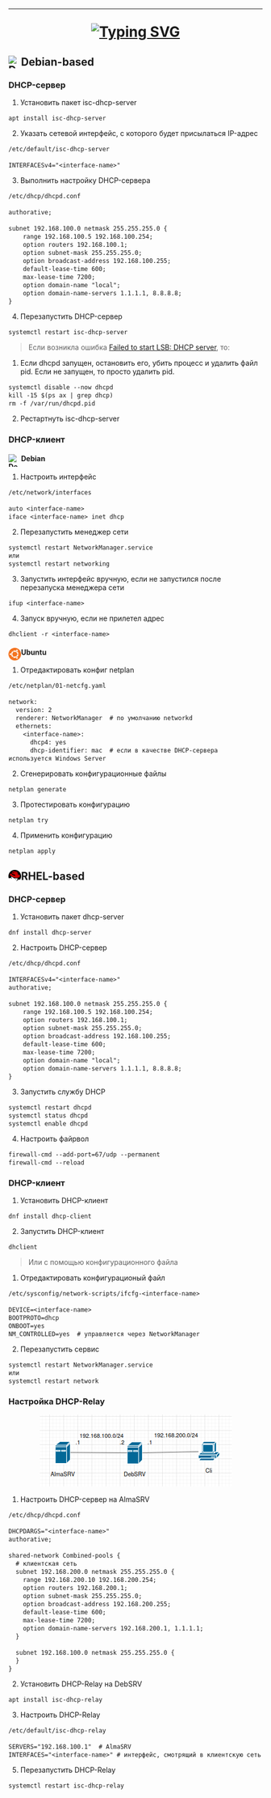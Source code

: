 <h1 align="center">
<hr>
<a href="https://git.io/typing-svg"><img src="https://readme-typing-svg.herokuapp.com?font=Cascadia+Code&size=25&pause=10000&color=E63946&center=true&width=435&lines=DHCP" alt="Typing SVG" /></a>
</h1>

## Debian-based <img src="https://cdn.betterttv.net/emote/5ea8726b6c27013608bd8fbc/3x" alt="Debian Logo" title="Debian Logo" align="left" width="25" height="25"/>

### DHCP-сервер
1. Установить пакет isc-dhcp-server
```
apt install isc-dhcp-server
```
2. Указать сетевой интерфейс, с которого будет присылаться IP-адрес
```
/etc/default/isc-dhcp-server

INTERFACESv4="<interface-name>"
```
3. Выполнить настройку DHCP-сервера
```
/etc/dhcp/dhcpd.conf

authorative;

subnet 192.168.100.0 netmask 255.255.255.0 {
    range 192.168.100.5 192.168.100.254;
    option routers 192.168.100.1;
    option subnet-mask 255.255.255.0;
    option broadcast-address 192.168.100.255;
    default-lease-time 600;
    max-lease-time 7200;
    option domain-name "local";
    option domain-name-servers 1.1.1.1, 8.8.8.8;
}
```
4. Перезапустить DHCP-сервер
```
systemctl restart isc-dhcp-server
```
>Если возникла ошибка [Failed to start LSB: DHCP server](#), то:
1. Если dhcpd запущен, остановить его, убить процесс и удалить файл pid. Если не запущен, то просто удалить pid.
```
systemctl disable --now dhcpd
kill -15 $(ps ax | grep dhcp)
rm -f /var/run/dhcpd.pid
```
2. Рестартнуть isc-dhcp-server

### DHCP-клиент
#### Debian <img src="https://cdn.betterttv.net/emote/5ea8726b6c27013608bd8fbc/3x" alt="Debian Logo" title="Debian Logo" align="left" width="25" height="25"/>
1. Настроить интерфейс
```
/etc/network/interfaces

auto <interface-name>
iface <interface-name> inet dhcp
```
2. Перезапустить менеджер сети
```
systemctl restart NetworkManager.service
или
systemctl restart networking
```
3. Запустить интерфейс вручную, если не запустился после перезапуска менеджера сети
```
ifup <interface-name>
```
4. Запуск вручную, если не прилетел адрес
```
dhclient -r <interface-name>
```
#### Ubuntu <img src="../images/ubuntu-logo.png" alt="Ubuntu Logo" title="Ubuntu Logo" align="left" width="25" height="25"/>
1. Отредактировать конфиг netplan
```
/etc/netplan/01-netcfg.yaml

network:
  version: 2
  renderer: NetworkManager  # по умолчанию networkd
  ethernets:
    <interface-name>:
      dhcp4: yes
      dhcp-identifier: mac  # если в качестве DHCP-сервера используется Windows Server
```
2. Сгенерировать конфигурационные файлы
```
netplan generate
```
3. Протестировать конфигурацию
```
netplan try
```
4. Применить конфигурацию
```
netplan apply
```

## RHEL-based <img src="../images/rhel.png" alt="Red Hat Logo" title="Red Hat Logo" align="left" width="25" height="25"/>
### DHCP-сервер
1. Установить пакет dhcp-server
```
dnf install dhcp-server
```
2. Настроить DHCP-сервер
```
/etc/dhcp/dhcpd.conf

INTERFACESv4="<interface-name>"
authorative;

subnet 192.168.100.0 netmask 255.255.255.0 {
    range 192.168.100.5 192.168.100.254;
    option routers 192.168.100.1;
    option subnet-mask 255.255.255.0;
    option broadcast-address 192.168.100.255;
    default-lease-time 600;
    max-lease-time 7200;
    option domain-name "local";
    option domain-name-servers 1.1.1.1, 8.8.8.8;
}
```
3. Запустить службу DHCP
```
systemctl restart dhcpd
systemctl status dhcpd
systemctl enable dhcpd
```
4. Настроить файрвол
```
firewall-cmd --add-port=67/udp --permanent
firewall-cmd --reload
```

### DHCP-клиент
1. Установить DHCP-клиент
```
dnf install dhcp-client
```
2. Запустить DHCP-клиент
```
dhclient
```
>Или с помощью конфигурационного файла
1. Отредактировать конфигурационый файл
```
/etc/sysconfig/network-scripts/ifcfg-<interface-name>

DEVICE=<interface-name>
BOOTPROTO=dhcp
ONBOOT=yes
NM_CONTROLLED=yes  # управляется через NetworkManager
```
2. Перезапустить сервис
```
systemctl restart NetworkManager.service
или
systemctl restart network
```

### Настройка DHCP-Relay
<div align="center">
<img src="../images/relay.png" alt="DHCP Relay" title="DHCP Relay"/>
</div>

1. Настроить DHCP-сервер на AlmaSRV
```
/etc/dhcp/dhcpd.conf

DHCPDARGS="<interface-name>"
authorative;

shared-network Combined-pools {
  # клиентская сеть
  subnet 192.168.200.0 netmask 255.255.255.0 {
    range 192.168.200.10 192.168.200.254;
    option routers 192.168.200.1;
    option subnet-mask 255.255.255.0;
    option broadcast-address 192.168.200.255;
    default-lease-time 600;
    max-lease-time 7200;
    option domain-name-servers 192.168.200.1, 1.1.1.1;
  }

  subnet 192.168.100.0 netmask 255.255.255.0 {
  }
}
```
2. Установить DHCP-Relay на DebSRV
```
apt install isc-dhcp-relay
```
3. Настроить DHCP-Relay
```
/etc/default/isc-dhcp-relay

SERVERS="192.168.100.1"  # AlmaSRV
INTERFACES="<interface-name>" # интерфейс, смотрящий в клиентскую сеть
```
5. Перезапустить DHCP-Relay
```
systemctl restart isc-dhcp-relay
```